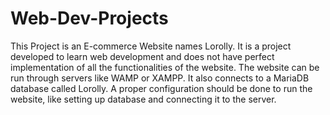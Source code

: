 # Web-Dev-Projects 
This Project is an E-commerce Website names Lorolly. It is a project developed to learn web development and does not have perfect implementation of all the functionalities of the website.
The website can be run through servers like WAMP or XAMPP. It also connects to a MariaDB database called Lorolly.
A proper configuration should be done to run the website, like setting up database and connecting it to the server.
